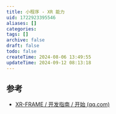 ```yaml
---
title: 小程序 - XR 能力
uid: 1722923395546
aliases: []
categories: 
tags: []
archive: false
draft: false
todo: false
createTime: 2024-08-06 13:49:55
updateTime: 2024-09-12 08:13:18
---
```


## 参考

- [XR-FRAME / 开发指南 / 开始 (qq.com)](https://developers.weixin.qq.com/miniprogram/dev/framework/xr-frame/)
